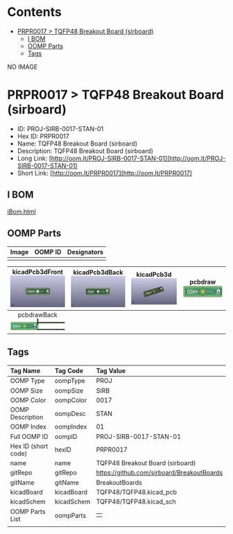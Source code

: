 



Contents
========

* [PRPR0017 > TQFP48 Breakout Board (sirboard)](#prpr0017--tqfp48-breakout-board-sirboard)
	* [I BOM](#i-bom)
	* [OOMP Parts](#oomp-parts)
	* [Tags](#tags)
  
NO IMAGE  
# PRPR0017 > TQFP48 Breakout Board (sirboard)

- ID: PROJ-SIRB-0017-STAN-01
- Hex ID: PRPR0017
- Name: TQFP48 Breakout Board (sirboard)
- Description: TQFP48 Breakout Board (sirboard)
- Long Link: [http://oom.lt/PROJ-SIRB-0017-STAN-01](http://oom.lt/PROJ-SIRB-0017-STAN-01)
- Short Link: [http://oom.lt/PRPR0017](http://oom.lt/PRPR0017)

## I BOM
  
[iBom.html](https://htmlpreview.github.io/?https://github.com/oomlout/oomlout_OOMP_projects_V2/blob/main/PROJ/SIRB/0017/STAN/01/ibom.html)
## OOMP Parts
  

|Image|OOMP ID|Designators|
| :--- | :--- | :--- |
||||
  

|kicadPcb3dFront<br>[![](https://raw.githubusercontent.com/oomlout/oomlout_OOMP_projects_V2/main/PROJ/SIRB/0017/STAN/01/kicadPcb3dFront_140.png)](https://github.com/oomlout/oomlout_OOMP_projects_V2/tree/main/PROJ/SIRB/0017/STAN/01/kicadPcb3dFront.png)|kicadPcb3dBack<br>[![](https://raw.githubusercontent.com/oomlout/oomlout_OOMP_projects_V2/main/PROJ/SIRB/0017/STAN/01/kicadPcb3dBack_140.png)](https://github.com/oomlout/oomlout_OOMP_projects_V2/tree/main/PROJ/SIRB/0017/STAN/01/kicadPcb3dBack.png)|kicadPcb3d<br>[![](https://raw.githubusercontent.com/oomlout/oomlout_OOMP_projects_V2/main/PROJ/SIRB/0017/STAN/01/kicadPcb3d_140.png)](https://github.com/oomlout/oomlout_OOMP_projects_V2/tree/main/PROJ/SIRB/0017/STAN/01/kicadPcb3d.png)|pcbdraw<br>[![](https://raw.githubusercontent.com/oomlout/oomlout_OOMP_projects_V2/main/PROJ/SIRB/0017/STAN/01/pcbdraw_140.png)](https://github.com/oomlout/oomlout_OOMP_projects_V2/tree/main/PROJ/SIRB/0017/STAN/01/pcbdraw.svg)|
| :---: | :---: | :---: | :---: |
|pcbdrawBack<br>[![](https://raw.githubusercontent.com/oomlout/oomlout_OOMP_projects_V2/main/PROJ/SIRB/0017/STAN/01/pcbdrawBack_140.png)](https://github.com/oomlout/oomlout_OOMP_projects_V2/tree/main/PROJ/SIRB/0017/STAN/01/pcbdrawBack.svg)||||

## Tags
  

|Tag Name|Tag Code|Tag Value|
| :--- | :--- | :--- |
|OOMP Type|oompType|PROJ|
|OOMP Size|oompSize|SIRB|
|OOMP Color|oompColor|0017|
|OOMP Description|oompDesc|STAN|
|OOMP Index|oompIndex|01|
|Full OOMP ID|oompID|PROJ-SIRB-0017-STAN-01|
|Hex ID (short code)|hexID|PRPR0017|
|name|name|TQFP48 Breakout Board (sirboard)|
|gitRepo|gitRepo|https://github.com/sirboard/BreakoutBoards|
|gitName|gitName|BreakoutBoards|
|kicadBoard|kicadBoard|TQFP48/TQFP48.kicad_pcb|
|kicadSchem|kicadSchem|TQFP48/TQFP48.kicad_sch|
|OOMP Parts List|oompParts|<table><tr><td></td></tr></table>|
||||
